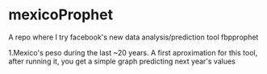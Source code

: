 # mexicoProphet




A repo where I try facebook's new data analysis/prediction tool fbpprophet


1.Mexico's peso during the last ~20 years. A first aproximation for this tool, after running it, you get a simple graph predicting next year's values
